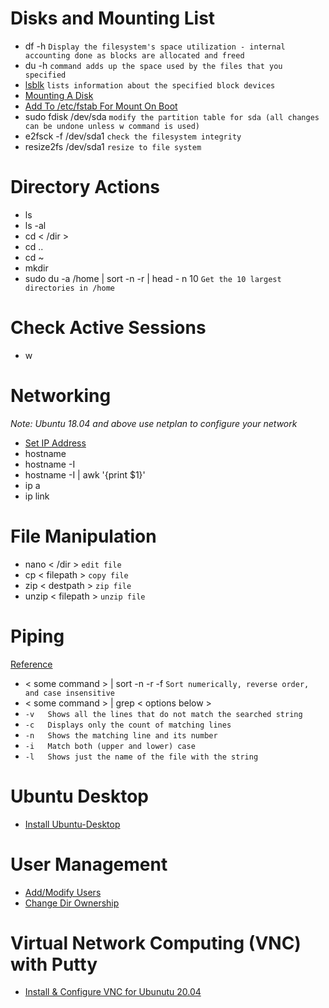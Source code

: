 # Disks and Mounting List
- df -h `Display the filesystem's space utilization - internal accounting done as blocks are allocated and freed`
- du -h `command adds up the space used by the files that you specified`
- [lsblk](https://man7.org/linux/man-pages/man8/lsblk.8.html) `lists information about the specified block devices`
- [Mounting A Disk](https://unix.stackexchange.com/questions/92803/there-are-4-ssds-but-df-only-listed-one-why)
- [Add To /etc/fstab For Mount On Boot](https://askubuntu.com/questions/303497/adding-an-entry-to-fstab)
- sudo fdisk /dev/sda `modify the partition table for sda (all changes can be undone unless w command is used)`
- e2fsck -f /dev/sda1 `check the filesystem integrity`
- resize2fs /dev/sda1 `resize to file system`

# Directory Actions
- ls
- ls -al
- cd < /dir >
- cd ..
- cd ~
- mkdir
- sudo du -a /home | sort -n -r | head - n 10 `Get the 10 largest directories in /home`

# Check Active Sessions
- w

# Networking
_Note: Ubuntu 18.04 and above use netplan to configure your network_
- [Set IP Address](https://vitux.com/how-to-configure-networking-with-netplan-on-ubuntu/)
- hostname
- hostname -I
- hostname -I | awk '{print $1}'
- ip a
- ip link

# File Manipulation
- nano < /dir > `edit file`
- cp < filepath > <destpath> `copy file`
- zip < destpath > <filepath> `zip file`
- unzip < filepath > `unzip file`
  
# Piping
[Reference](https://www.guru99.com/linux-pipe-grep.html)
- < some command > | sort -n -r -f `Sort numerically, reverse order, and case insensitive`
- < some command > | grep < options below >
- `-v	Shows all the lines that do not match the searched string`
- `-c	Displays only the count of matching lines`
- `-n	Shows the matching line and its number`
- `-i	Match both (upper and lower) case`
- `-l	Shows just the name of the file with the string`
  
# Ubuntu Desktop
- [Install Ubuntu-Desktop](https://www.youtube.com/watch?v=98YuVDj6g8Q)
  
# User Management
- [Add/Modify Users](https://www.youtube.com/watch?v=19WOD84JFxA)
- [Change Dir Ownership](https://linuxize.com/post/linux-chown-command/#:~:text=The%20chown%20command%20allows%20you,the%20group%20members%2C%20and%20others.)
  
# Virtual Network Computing (VNC) with Putty
- [Install & Configure VNC for Ubunutu 20.04](https://www.digitalocean.com/community/tutorials/how-to-install-and-configure-vnc-on-ubuntu-20-04)
